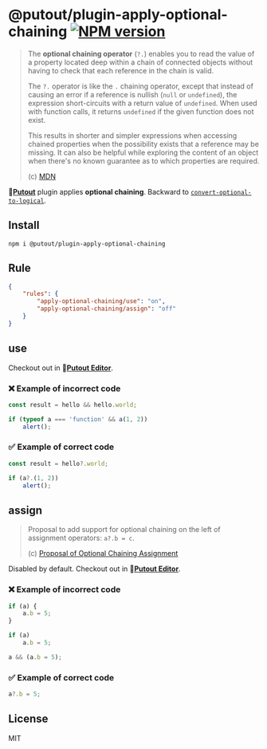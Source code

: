 # @putout/plugin-apply-optional-chaining [![NPM version][NPMIMGURL]][NPMURL]

[NPMIMGURL]: https://img.shields.io/npm/v/@putout/plugin-apply-optional-chaining.svg?style=flat&longCache=true
[NPMURL]: https://npmjs.org/package/@putout/plugin-apply-optional-chaining "npm"

> The **optional chaining operator** (`?.`) enables you to read the value of a property located deep within a chain of connected objects without having to check that each reference in the chain is valid.
>
> The `?.` operator is like the `.` chaining operator, except that instead of causing an error if a reference is nullish (`null` or `undefined`), the expression short-circuits with a return value of `undefined`. When used with function calls, it returns `undefined` if the given function does not exist.
>
> This results in shorter and simpler expressions when accessing chained properties when the possibility exists that a reference may be missing. It can also be helpful while exploring the content of an object when there's no known guarantee as to which properties are required.
>
> (c) [MDN](https://developer.mozilla.org/en-US/docs/Web/JavaScript/Reference/Operators/Optional_chaining)

🐊[**Putout**](https://github.com/coderaiser/putout) plugin applies **optional chaining**. Backward to [`convert-optional-to-logical`](https://github.com/coderaiser/putout/tree/master/packages/plugin-convert-optional-to-logical#readme).

## Install

```
npm i @putout/plugin-apply-optional-chaining
```

## Rule

```json
{
    "rules": {
        "apply-optional-chaining/use": "on",
        "apply-optional-chaining/assign": "off"
    }
}
```

## use

Checkout out in 🐊[**Putout Editor**](https://putout.cloudcmd.io/#/gist/d308302b95800920d324b799f1a948e3/99d03cb297d17446885829e8583b3cc7777367c5).

### ❌ Example of incorrect code

```js
const result = hello && hello.world;

if (typeof a === 'function' && a(1, 2))
    alert();
```

### ✅ Example of correct code

```js
const result = hello?.world;

if (a?.(1, 2))
    alert();
```

## assign

> Proposal to add support for optional chaining on the left of assignment operators: `a?.b = c`.
>
> (c) [Proposal of Optional Chaining Assignment](https://github.com/tc39/proposal-optional-chaining-assignment)

Disabled by default. Checkout out in 🐊[**Putout Editor**](https://putout.cloudcmd.io/#/gist/74bde454f909b7f9d13e80da10e12a15/d31bd20ca18fefe474bb8ab73f963e47dffb89e7).

### ❌ Example of incorrect code

```js
if (a) {
    a.b = 5;
}

if (a)
    a.b = 5;

a && (a.b = 5);
```

### ✅ Example of correct code

```js
a?.b = 5;
```

## License

MIT
